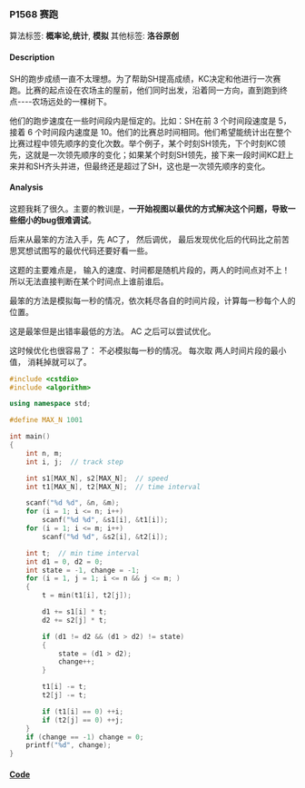 ### P1568 赛跑

算法标签: **概率论,统计**, **模拟**
其他标签: **洛谷原创**

#### Description

SH的跑步成绩一直不太理想。为了帮助SH提高成绩，KC决定和他进行一次赛跑。比赛的起点设在农场主的屋前，他们同时出发，沿着同一方向，直到跑到终点----农场远处的一棵树下。

他们的跑步速度在一些时间段内是恒定的。比如：SH在前 3 个时间段速度是 5，接着 6 个时间段内速度是 10。他们的比赛总时间相同。他们希望能统计出在整个比赛过程中领先顺序的变化次数。举个例子，某个时刻SH领先，下个时刻KC领先，这就是一次领先顺序的变化；如果某个时刻SH领先，接下来一段时间KC赶上来并和SH齐头并进，但最终还是超过了SH，这也是一次领先顺序的变化。

#### Analysis

这题我耗了很久。主要的教训是，**一开始视图以最优的方式解决这个问题，导致一些细小的bug很难调试**。

后来从最笨的方法入手，先 AC了， 然后调优， 最后发现优化后的代码比之前苦思冥想试图写的最优代码还要好看一些。


这题的主要难点是， 输入的速度、时间都是随机片段的，两人的时间点对不上！所以无法直接判断在某个时间点上谁前谁后。

最笨的方法是模拟每一秒的情况，依次耗尽各自的时间片段，计算每一秒每个人的位置。

这是最笨但是出错率最低的方法。 AC 之后可以尝试优化。

这时候优化也很容易了： 不必模拟每一秒的情况。 每次取 两人时间片段的最小值， 消耗掉就可以了。


```cpp
#include <cstdio>
#include <algorithm>

using namespace std;

#define MAX_N 1001

int main()
{
    int n, m;
    int i, j;  // track step

    int s1[MAX_N], s2[MAX_N];  // speed
    int t1[MAX_N], t2[MAX_N];  // time interval

    scanf("%d %d", &n, &m);
    for (i = 1; i <= n; i++)
        scanf("%d %d", &s1[i], &t1[i]);
    for (i = 1; i <= m; i++)
        scanf("%d %d", &s2[i], &t2[i]);

    int t;  // min time interval
    int d1 = 0, d2 = 0;
    int state = -1, change = -1;
    for (i = 1, j = 1; i <= n && j <= m; )
    {
        t = min(t1[i], t2[j]);

        d1 += s1[i] * t;
        d2 += s2[j] * t;

        if (d1 != d2 && (d1 > d2) != state)
        {
            state = (d1 > d2);
            change++;
        }

        t1[i] -= t;
        t2[j] -= t;

        if (t1[i] == 0) ++i;
        if (t2[j] == 0) ++j;
    }
    if (change == -1) change = 0;
    printf("%d", change);
}
```

#### [Code](../cpp/p1568.cpp)
